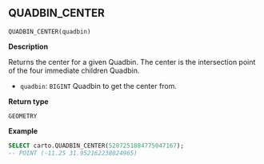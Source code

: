 ## QUADBIN_CENTER

```sql:signature
QUADBIN_CENTER(quadbin)
```

**Description**

Returns the center for a given Quadbin. The center is the intersection point of the four immediate children Quadbin.

* `quadbin`: `BIGINT` Quadbin to get the center from.

**Return type**

`GEOMETRY`

**Example**

```sql
SELECT carto.QUADBIN_CENTER(5207251884775047167);
-- POINT (-11.25 31.952162238024965)
```
